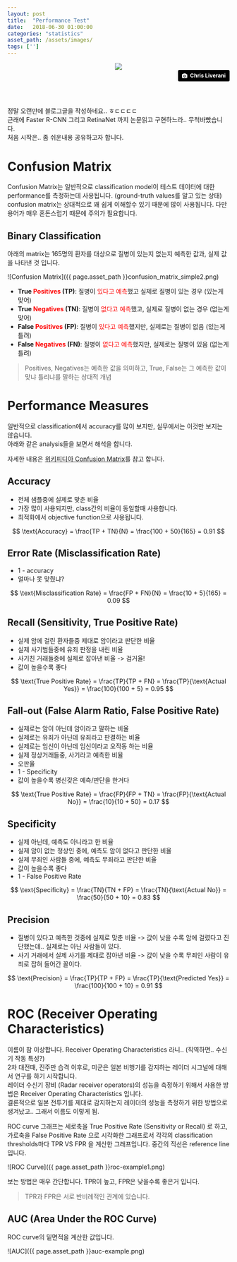 ```yaml
---
layout: post
title:  "Performance Test"
date:   2018-06-30 01:00:00
categories: "statistics"
asset_path: /assets/images/
tags: ['']
---
```



<header>
    <img src="{{ page.asset_path }}performance-test.jpg" class="img-responsive img-rounded img-fluid">
    <div style="text-align:right;">
    <a style="background-color:black;color:white;text-decoration:none;padding:4px 6px;font-family:-apple-system, BlinkMacSystemFont, &quot;San Francisco&quot;, &quot;Helvetica Neue&quot;, Helvetica, Ubuntu, Roboto, Noto, &quot;Segoe UI&quot;, Arial, sans-serif;font-size:12px;font-weight:bold;line-height:1.2;display:inline-block;border-radius:3px" href="https://unsplash.com/@chrisliverani?utm_medium=referral&amp;utm_campaign=photographer-credit&amp;utm_content=creditBadge" target="_blank" rel="noopener noreferrer" title="Download free do whatever you want high-resolution photos from Chris Liverani"><span style="display:inline-block;padding:2px 3px"><svg xmlns="http://www.w3.org/2000/svg" style="height:12px;width:auto;position:relative;vertical-align:middle;top:-1px;fill:white" viewBox="0 0 32 32"><title>unsplash-logo</title><path d="M20.8 18.1c0 2.7-2.2 4.8-4.8 4.8s-4.8-2.1-4.8-4.8c0-2.7 2.2-4.8 4.8-4.8 2.7.1 4.8 2.2 4.8 4.8zm11.2-7.4v14.9c0 2.3-1.9 4.3-4.3 4.3h-23.4c-2.4 0-4.3-1.9-4.3-4.3v-15c0-2.3 1.9-4.3 4.3-4.3h3.7l.8-2.3c.4-1.1 1.7-2 2.9-2h8.6c1.2 0 2.5.9 2.9 2l.8 2.4h3.7c2.4 0 4.3 1.9 4.3 4.3zm-8.6 7.5c0-4.1-3.3-7.5-7.5-7.5-4.1 0-7.5 3.4-7.5 7.5s3.3 7.5 7.5 7.5c4.2-.1 7.5-3.4 7.5-7.5z"></path></svg></span><span style="display:inline-block;padding:2px 3px">Chris Liverani</span></a>
    </div>
</header>

정말 오랜만에 블로그글을 작성하네요.. ㅎㄷㄷㄷㄷ <br>
근래에 Faster R-CNN 그리고 RetinaNet 까지 논문읽고 구현하느라.. 무척바빴습니다.<br>
처음 시작은.. 좀 쉬운내용 공유하고자 합니다.

# Confusion Matrix

Confusion Matrix는 일반적으로 classification model이 테스트 데이터에 대한 performance를 측정하는데 사용됩니다. (ground-truth values를 알고 있는 상태)
confusion matrix는 상대적으로 꽤 쉽게 이해할수 있기 때문에 많이 사용됩니다. 다만 용어가 매우 혼돈스럽기 때문에 주의가 필요합니다.

## Binary Classification

아래의 matrix는 165명의 환자를 대상으로 질병이 있는지 없는지 예측한 값과, 실제 값을 나타낸 것 입니다.

![Confusion Matrix]({{ page.asset_path }}confusion_matrix_simple2.png)


* **True <span style="color:red">Positives</span> (TP)**: 질병이 <span style="color:red">있다고 예측</span>했고 실제로 질병이 있는 경우 (있는게 맞어)
* **True <span style="color:red">Negatives</span> (TN)**: 질병이 <span style="color:red">없다고 예측</span>했고, 실제로 질병이 없는 경우 (없는게 맞어)
* **False <span style="color:red">Positives</span> (FP)**: 질병이 <span style="color:red">있다고 예측</span>했지만, 실제로는 질병이 없음 (있는게 틀려)
* **False <span style="color:red">Negatives</span> (FN)**: 질병이 <span style="color:red">없다고 예측</span>했지만, 실제로는 질병이 있음 (없는게 틀려)

> Positives, Negatives는 예측한 값을 의미하고, True, False는 그 예측한 값이 맞냐 틀리냐를 말하는 상대적 개념


# Performance Measures

일반적으로 classification에서 accuracy를 많이 보지만, 실무에서는 이것만 보지는 않습니다. <br>
아래와 같은 analysis들을 보면서 해석을 합니다.

자세한 내용은 [위키피디아 Confusion Matrix](https://en.wikipedia.org/wiki/Confusion_matrix)를 참고 합니다.

## Accuracy

* 전체 샘플중에 실제로 맞춘 비율
* 가장 많이 사용되지만, class간의 비율이 동일할때 사용합니다.
* 최적화에서 objective function으로 사용됩니다.

$$ \text{Accuracy} = \frac{TP + TN}{N} = \frac{100 + 50}{165} = 0.91  $$

## Error Rate (Misclassification Rate)

* 1 - accuracy
* 얼마나 못 맞췄냐?

$$ \text{Misclassification Rate} = \frac{FP + FN}{N} = \frac{10 + 5}{165} = 0.09 $$


## Recall (Sensitivity, True Positive Rate)

* 실제 암에 걸린 환자들중 제대로 암이라고 판단한 비율
* 실제 사기범들중에 유죄 판정을 내린 비율
* 사기친 거래들중에 실제로 잡아낸 비율 -> 검거율!
* 값이 높을수록 좋다

$$ \text{True Positive Rate} = \frac{TP}{TP + FN} = \frac{TP}{\text{Actual Yes}} = \frac{100}{100 + 5} = 0.95 $$


## Fall-out  (False Alarm Ratio, False Positive Rate)

* 실제로는 암이 아닌데 암이라고 말하는 비율
* 실제로는 유죄가 아닌데 유죄라고 판결하는 비율
* 실제로는 임신이 아닌데 임신이라고 오작동 하는 비율
* 실제 정상거래들중, 사기라고 예측한 비율
* 오판율
* 1 - Specificity
* 값이 높을수록 병신갖은 예측/판단을 한거다

$$ \text{True Positive Rate} = \frac{FP}{FP + TN} = \frac{FP}{\text{Actual No}} =  \frac{10}{10 + 50} = 0.17 $$


## Specificity

* 실제 아닌데, 예측도 아니라고 한 비율
* 실제 암이 없는 정상인 중에, 예측도 암이 없다고 판단한 비율
* 실제 무죄인 사람들 중에, 예측도 무죄라고 판단한 비율
* 값이 높을수록 좋다
* 1 - False Positive Rate

$$ \text{Specificity} = \frac{TN}{TN + FP} =  \frac{TN}{\text{Actual No}} = \frac{50}{50 + 10} = 0.83 $$


## Precision

* 질병이 있다고 예측한 것중에 실제로 맞춘 비율 -> 값이 낮을 수록 암에 걸렸다고 진단했는데.. 실제로는 아닌 사람들이 있다.
* 사기 거래에서 실제 사기를 제대로 잡아낸 비율 -> 값이 낮을 수록 무죄인 사람이 유죄로 잡혀 들어간 꼴이다.

$$ \text{Precision} = \frac{TP}{TP + FP} = \frac{TP}{\text{Predicted Yes}} =  \frac{100}{100 + 10} = 0.91 $$

#  ROC (Receiver Operating Characteristics)

이름이 참 이상합니다. Receiver Operating Characteristics 라니.. (직역하면.. 수신기 작동 특성?) <br>
2차 대전때, 진주만 습격 이후로, 미군은 일본 비행기를 감지하는 레이더 시그널에 대해서 연구를 하기 시작합니다. <br>
레이더 수신기 장비 (Radar receiver operators)의 성능을 측정하기 위해서 사용한 방법은 Receiver Operating Characteristics 입니다.<br>
결론적으로 일본 전투기를 제대로 감지하는지 레이더의 성능을 측정하기 위한 방법으로 생겨났고.. 그래서 이름도 이렇게 됨.


ROC curve 그래프는 세로축을 True Positive Rate (Sensitivity or Recall) 로 하고, 가로축을 False Positive Rate 으로 시각화한 그래프로서 각각의 classification thresholds마다 TPR VS FPR 을 계산한 그래프입니다. 중간의 직선은 reference line 입니다.

![ROC Curve]({{ page.asset_path }}roc-example1.png)


보는 방법은 매우 간단합니다. TPR이 높고, FPR은 낮을수록 좋은거 입니다.<br>

> TPR과 FPR은 서로 반비례적인 관계에 있습니다.


## AUC (Area Under the ROC Curve)

ROC curve의 밑면적을 계산한 값입니다.

![AUC]({{ page.asset_path }}auc-example.png)
